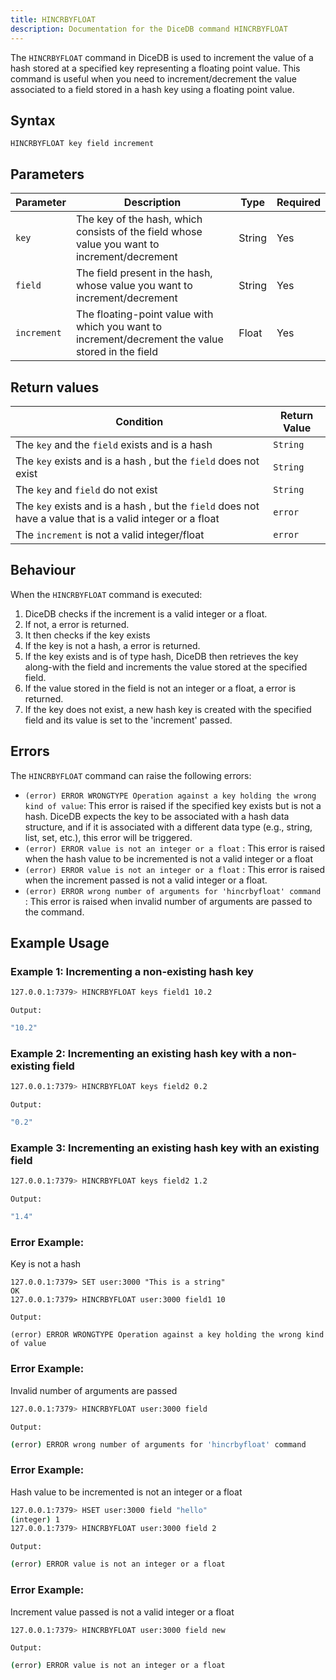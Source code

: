 ```yaml
---
title: HINCRBYFLOAT
description: Documentation for the DiceDB command HINCRBYFLOAT
---
```


The `HINCRBYFLOAT` command in DiceDB is used to increment the value of a hash stored at a specified key representing a floating point value. This command is useful when you need to increment/decrement the value associated to a field stored in a hash key using a floating point value.

## Syntax

```
HINCRBYFLOAT key field increment
```

## Parameters

| Parameter       | Description                                      | Type    | Required |
|-----------------|--------------------------------------------------|---------|----------|
| `key`           | The key of the hash, which consists of the field whose value you want to increment/decrement                  | String  | Yes      |
| `field`           | The field present in the hash, whose value you want to increment/decrement          | String  | Yes      |
| `increment`           | The floating-point value with which you want to increment/decrement the value stored in the field         | Float  | Yes      |


## Return values


| Condition                                      | Return Value                                      |
|------------------------------------------------|---------------------------------------------------|
| The `key` and the `field` exists and is a hash | `String`
| The `key` exists and is a hash , but the `field` does not exist         |`String`                                            |
| The `key`  and `field` do not exist  | `String`               |
| The `key` exists and is a hash , but the `field` does not have a value that is a valid integer or a float  | `error`               |
| The `increment` is not a valid integer/float | `error`               |


## Behaviour

When the `HINCRBYFLOAT` command is executed:

1. DiceDB checks if the increment is a valid integer or a float.
2. If not, a error is returned.
3. It then checks if the key exists
4. If the key is not a hash, a error is returned.
5. If the key exists and is of type hash, DiceDB then retrieves the key along-with the field and increments the value stored at the specified field.
6. If the value stored in the field is not an integer or a float, a error is returned.
7. If the key does not exist, a new hash key is created with the specified field and its value is set to the 'increment' passed.


## Errors

The `HINCRBYFLOAT` command can raise the following errors:

- `(error) ERROR WRONGTYPE Operation against a key holding the wrong kind of value`: This error is raised if the specified key exists but is not a hash. DiceDB expects the key to be associated with a hash data structure, and if it is associated with a different data type (e.g., string, list, set, etc.), this error will be triggered.
- `(error) ERROR value is not an integer or a float` : This error is raised when the hash value to be incremented is not a valid integer or a float
- `(error) ERROR value is not an integer or a float` : This error is raised when the increment passed is not a valid integer or a float.
- `(error) ERROR wrong number of arguments for 'hincrbyfloat' command` : This error is raised when invalid number of arguments are passed to the command.

## Example Usage

### Example 1: Incrementing a non-existing hash key

```bash
127.0.0.1:7379> HINCRBYFLOAT keys field1 10.2
```
`Output:`
```bash
"10.2"
```

### Example 2: Incrementing an existing hash key with a non-existing field

```bash
127.0.0.1:7379> HINCRBYFLOAT keys field2 0.2
```
`Output:`
```bash
"0.2"
```

### Example 3: Incrementing an existing hash key with an existing field

```bash
127.0.0.1:7379> HINCRBYFLOAT keys field2 1.2
```
`Output:`
```bash
"1.4"
```

### Error Example:
Key is not a hash

```DiceDB
127.0.0.1:7379> SET user:3000 "This is a string"
OK
127.0.0.1:7379> HINCRBYFLOAT user:3000 field1 10
```

`Output:`

```
(error) ERROR WRONGTYPE Operation against a key holding the wrong kind of value
```

### Error Example: 
Invalid number of arguments are passed

```bash
127.0.0.1:7379> HINCRBYFLOAT user:3000 field
```
`Output:`

```bash
(error) ERROR wrong number of arguments for 'hincrbyfloat' command
```

### Error Example: 
Hash value to be incremented is not an integer or a float

```bash
127.0.0.1:7379> HSET user:3000 field "hello"
(integer) 1
127.0.0.1:7379> HINCRBYFLOAT user:3000 field 2
```
`Output:`

```bash
(error) ERROR value is not an integer or a float
```


### Error Example: 
Increment value passed is not a valid integer or a float

```bash
127.0.0.1:7379> HINCRBYFLOAT user:3000 field new
```
`Output:`

```bash
(error) ERROR value is not an integer or a float
```